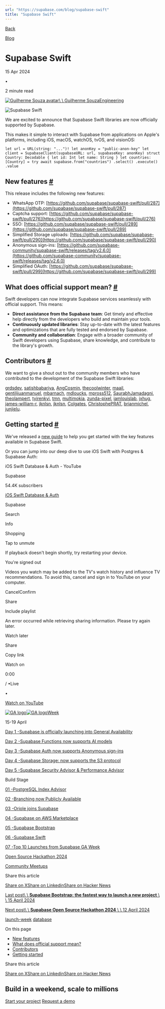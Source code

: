 ```yaml
---
url: "https://supabase.com/blog/supabase-swift"
title: "Supabase Swift"
---
```


[Back](https://supabase.com/blog)

[Blog](https://supabase.com/blog)

# Supabase Swift

15 Apr 2024

•

2 minute read

[![Guilherme Souza avatar](https://supabase.com/_next/image?url=https%3A%2F%2Fgithub.com%2Fgrdsdev.png&w=96&q=75&dpl=dpl_7FY8EmFQ6G3YqautJ4Fvh1viLnvu)\\
\\
Guilherme SouzaEngineering](https://github.com/grdsdev)

![Supabase Swift](https://supabase.com/_next/image?url=%2Fimages%2Fblog%2Flaunch-week-11%2Fswift%2Fthumb.png&w=3840&q=100&dpl=dpl_7FY8EmFQ6G3YqautJ4Fvh1viLnvu)

We are excited to announce that Supabase Swift libraries are now officially supported by Supabase.

This makes it simple to interact with Supabase from applications on Apple's platforms, including iOS, macOS, watchOS, tvOS, and visionOS:

`
let url = URL(string: "...")!
let anonKey = "public-anon-key"
let client = SupabaseClient(supabaseURL: url, supabaseKey: anonKey)
struct Country: Decodable {
let id: Int
let name: String
}
let countries: [Country] = try await supabase.from("countries")
.select()
.execute()
.value
`

## New features [\#](https://supabase.com/blog/supabase-swift\#new-features)

This release includes the following new features:

- WhatsApp OTP: [https://github.com/supabase/supabase-swift/pull/287](https://github.com/supabase/supabase-swift/pull/287)
- Captcha support: [https://github.com/supabase/supabase-swift/pull/276](https://github.com/supabase/supabase-swift/pull/276)
- SSO: [https://github.com/supabase/supabase-swift/pull/289](https://github.com/supabase/supabase-swift/pull/289)
- Simplified Storage uploads: [https://github.com/supabase/supabase-swift/pull/290](https://github.com/supabase/supabase-swift/pull/290)
- Anonymous sign-ins: [https://github.com/supabase-community/supabase-swift/releases/tag/v2.6.0](https://github.com/supabase-community/supabase-swift/releases/tag/v2.6.0)
- Simplified OAuth: [https://github.com/supabase/supabase-swift/pull/299](https://github.com/supabase/supabase-swift/pull/299)

## What does official support mean? [\#](https://supabase.com/blog/supabase-swift\#what-does-official-support-mean)

Swift developers can now integrate Supabase services seamlessly with official support. This means:

- **Direct assistance from the Supabase team**: Get timely and effective help directly from the developers who build and maintain your tools.
- **Continuously updated libraries**: Stay up-to-date with the latest features and optimizations that are fully tested and endorsed by Supabase.
- **Community and collaboration**: Engage with a broader community of Swift developers using Supabase, share knowledge, and contribute to the library's growth.

## Contributors [\#](https://supabase.com/blog/supabase-swift\#contributors)

We want to give a shout out to the community members who have contributed to the development of the Supabase Swift libraries:

[grdsdev](https://github.com/grdsdev), [satishbabariya](https://github.com/satishbabariya), [AngCosmin](https://github.com/AngCosmin), [thecoolwinter](https://github.com/thecoolwinter), [maail](https://github.com/maail), [gentilijuanmanuel](https://github.com/gentilijuanmanuel), [mbarnach](https://github.com/mbarnach), [mdloucks](https://github.com/mdloucks), [mpross512](https://github.com/mpross512), [SaurabhJamadagni](https://github.com/SaurabhJamadagni), [theolampert](https://github.com/theolampert), [tyirenkyi](https://github.com/tyirenkyi), [tmn](https://github.com/tmn), [multimokia](https://github.com/multimokia), [zunda-pixel](https://github.com/zunda-pixel), [iamlouislab](https://github.com/iamlouislab), [jxhug](https://github.com/jxhug), [james-william-r](https://github.com/james-william-r), [jknlsn](https://github.com/jknlsn), [jknlsn](https://github.com/glowcap), [Colgates](https://github.com/Colgates), [ChristophePRAT](https://github.com/ChristophePRAT), [brianmichel](https://github.com/brianmichel), [junjielu](https://github.com/junjielu).

## Getting started [\#](https://supabase.com/blog/supabase-swift\#getting-started)

We've released a [new guide](https://supabase.com/docs/guides/getting-started/tutorials/with-swift) to help you get started with the key features available in Supabase Swift.

Or you can jump into our deep dive to use iOS Swift with Postgres & Supabase Auth:

iOS Swift Database & Auth - YouTube

Supabase

54.4K subscribers

[iOS Swift Database & Auth](https://www.youtube.com/watch?v=enVDRqzmudo)

Supabase

Search

Info

Shopping

Tap to unmute

If playback doesn't begin shortly, try restarting your device.

You're signed out

Videos you watch may be added to the TV's watch history and influence TV recommendations. To avoid this, cancel and sign in to YouTube on your computer.

CancelConfirm

Share

Include playlist

An error occurred while retrieving sharing information. Please try again later.

Watch later

Share

Copy link

Watch on

0:00

/
•Live

•

[Watch on YouTube](https://www.youtube.com/watch?v=enVDRqzmudo "Watch on YouTube")

[![GA logo](https://supabase.com/_next/image?url=%2Fimages%2Flaunchweek%2Fga%2Fga-black.svg&w=64&q=75&dpl=dpl_7FY8EmFQ6G3YqautJ4Fvh1viLnvu)![GA logo](https://supabase.com/_next/image?url=%2Fimages%2Flaunchweek%2Fga%2Fga-white.svg&w=64&q=75&dpl=dpl_7FY8EmFQ6G3YqautJ4Fvh1viLnvu)Week](https://supabase.com/ga-week)

15-19 April

[Day 1 -Supabase is officially launching into General Availability](https://supabase.com/ga)

[Day 2 -Supabase Functions now supports AI models](https://supabase.com/blog/ai-inference-now-available-in-supabase-edge-functions)

[Day 3 -Supabase Auth now supports Anonymous sign-ins](https://supabase.com/blog/anonymous-sign-ins)

[Day 4 -Supabase Storage: now supports the S3 protocol](https://supabase.com/blog/s3-compatible-storage)

[Day 5 -Supabase Security Advisor & Performance Advisor](https://supabase.com/blog/security-performance-advisor)

Build Stage

[01 -PostgreSQL Index Advisor](https://github.com/supabase/index_advisor)

[02 -Branching now Publicly Available](https://supabase.com/blog/branching-publicly-available)

[03 -Oriole joins Supabase](https://supabase.com/blog/supabase-acquires-oriole)

[04 -Supabase on AWS Marketplace](https://supabase.com/blog/supabase-aws-marketplace)

[05 -Supabase Bootstrap](https://supabase.com/blog/supabase-bootstrap)

[06 -Supabase Swift](https://supabase.com/blog/supabase-swift)

[07 -Top 10 Launches from Supabase GA Week](https://supabase.com/blog/ga-week-summary)

[Open Source Hackathon 2024](https://supabase.com/blog/supabase-oss-hackathon)

[Community Meetups](https://supabase.com/ga-week#meetups)

Share this article

[Share on X](https://twitter.com/intent/tweet?url=https%3A%2F%2Fsupabase.com%2Fblog%2Fsupabase-swift&text=Supabase%20Swift)[Share on Linkedin](https://www.linkedin.com/shareArticle?url=https%3A%2F%2Fsupabase.com%2Fblog%2Fsupabase-swift&text=Supabase%20Swift)[Share on Hacker News](https://news.ycombinator.com/submitlink?u=https%3A%2F%2Fsupabase.com%2Fblog%2Fsupabase-swift&t=Supabase%20Swift)

[Last post\\
\\
**Supabase Bootstrap: the fastest way to launch a new project** \\
\\
15 April 2024](https://supabase.com/blog/supabase-bootstrap)

[Next post\\
\\
**Supabase Open Source Hackathon 2024** \\
\\
12 April 2024](https://supabase.com/blog/supabase-oss-hackathon)

[launch-week](https://supabase.com/blog/tags/launch-week) [database](https://supabase.com/blog/tags/database)

On this page

- [New features](https://supabase.com/blog/supabase-swift#new-features)
- [What does official support mean?](https://supabase.com/blog/supabase-swift#what-does-official-support-mean)
- [Contributors](https://supabase.com/blog/supabase-swift#contributors)
- [Getting started](https://supabase.com/blog/supabase-swift#getting-started)

Share this article

[Share on X](https://twitter.com/intent/tweet?url=https%3A%2F%2Fsupabase.com%2Fblog%2Fsupabase-swift&text=Supabase%20Swift)[Share on Linkedin](https://www.linkedin.com/shareArticle?url=https%3A%2F%2Fsupabase.com%2Fblog%2Fsupabase-swift&text=Supabase%20Swift)[Share on Hacker News](https://news.ycombinator.com/submitlink?u=https%3A%2F%2Fsupabase.com%2Fblog%2Fsupabase-swift&t=Supabase%20Swift)

## Build in a weekend, scale to millions

[Start your project](https://supabase.com/dashboard) [Request a demo](https://supabase.com/contact/sales)